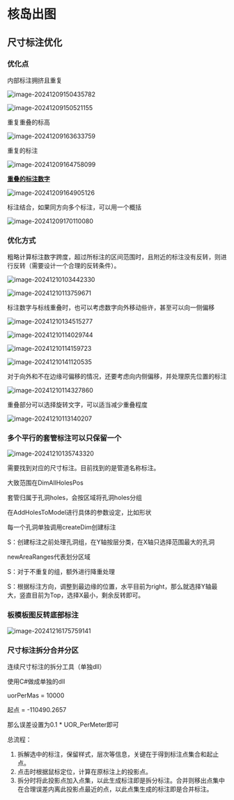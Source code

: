 # 核岛出图

## 尺寸标注优化

### 优化点

内部标注拥挤且重复

![image-20241209150435782](核岛出图.assets/image-20241209150435782.png)

![image-20241209150521155](核岛出图.assets/image-20241209150521155.png)

重复重叠的标高

![image-20241209163633759](核岛出图.assets/image-20241209163633759.png)

重复的标注

![image-20241209164758099](核岛出图.assets/image-20241209164758099.png)

<u>**重叠的标注数字**</u>

![image-20241209164905126](核岛出图.assets/image-20241209164905126.png)

标注结合，如果同方向多个标注，可以用一个概括

![image-20241209170110080](核岛出图.assets/image-20241209170110080.png)

### 优化方式

粗略计算标注数字跨度，超过所标注的区间范围时，且附近的标注没有反转，则进行反转（需要设计一个合理的反转条件）。

![image-20241210103442330](核岛出图.assets/image-20241210103442330.png)

![image-20241210113759671](核岛出图.assets/image-20241210113759671.png)

标注数字与标线重叠时，也可以考虑数字向外移动些许，甚至可以向一侧偏移

![image-20241210134515277](核岛出图.assets/image-20241210134515277.png)

![image-20241210114029744](核岛出图.assets/image-20241210114029744.png)

![image-20241210114159723](核岛出图.assets/image-20241210114159723.png)

![image-20241210141120535](核岛出图.assets/image-20241210141120535.png)

对于向外和不在边缘可偏移的情况，还要考虑向内侧偏移，并处理原先位置的标注

![image-20241210114327860](核岛出图.assets/image-20241210114327860.png)

重叠部分可以选择旋转文字，可以适当减少重叠程度

![image-20241210113140207](核岛出图.assets/image-20241210113140207.png)



### 多个平行的套管标注可以只保留一个

![image-20241210135743320](核岛出图.assets/image-20241210135743320.png)

需要找到对应的尺寸标注。目前找到的是管道名称标注。

大致范围在DimAllHolesPos

套管归属于孔洞holes，会按区域将孔洞holes分组

在AddHolesToModel进行具体的参数设定，比如形状

每一个孔洞单独调用createDim创建标注

S：创建标注之前处理孔洞组，在Y轴按层分类，在X轴只选择范围最大的孔洞

newAreaRanges代表划分区域

S：对于不重复的组，额外进行降重处理

S：根据标注方向，调整到最边缘的位置，水平目前为right，那么就选择Y轴最大，竖直目前为Top，选择X最小，剩余反转即可。

### 板模板图反转底部标注

![image-20241216175759141](核岛出图.assets/image-20241216175759141.png)

### 尺寸标注拆分合并分区

连续尺寸标注的拆分工具（单独dll）

使用C#做成单独的dll

uorPerMas = 10000

起点 = -110490.2657

那么误差设置为0.1 * UOR_PerMeter即可

总流程：

1. 拆解选中的标注，保留样式，层次等信息，关键在于得到标注点集合和起止点。
2. 点击时根据鼠标定位，计算在原标注上的投影点。
3. 拆分时将此投影点加入点集，以此生成标注即是拆分标注。合并则移出点集中在合理误差内离此投影点最近的点，以此点集生成的标注即是合并标注。